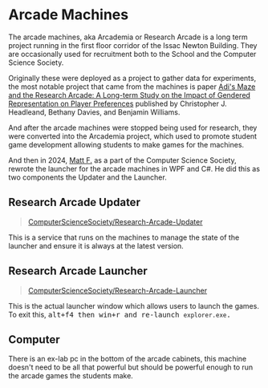 # Arcade Machines

The arcade machines, aka Arcademia or Research Arcade is a long term project running in the first floor corridor of the Issac Newton Building. They are occasionally used for recruitment both to the School and the Computer Science Society.

Originally these were deployed as a project to gather data for experiments, the most notable project that came from the machines is paper [Adi's Maze and the Research Arcade: A Long-term Study on the Impact of Gendered Representation on Player Preferences](http://lncn.ac/adis-maze) published by Christopher J. Headleand, Bethany Davies, and Benjamin Williams.

And after the arcade machines were stopped being used for research, they were converted into the Arcademia project, which used to promote student game development allowing students to make games for the machines.

And then in 2024, [Matt F.](https://github.com/malphatt) as a part of the Computer Science Society, rewrote the launcher for the arcade machines in WPF and C#. He did this as two components the Updater and the Launcher.

## Research Arcade Updater

> [ComputerScienceSociety/Research-Arcade-Updater](https://github.com/ComputerScienceSociety/Research-Arcade-Updater)

This is a service that runs on the machines to manage the state of the launcher and ensure it is always at the latest version.

## Research Arcade Launcher

> [ComputerScienceSociety/Research-Arcade-Launcher](https://github.com/ComputerScienceSociety/Research-Arcade-Launcher)

This is the actual launcher window which allows users to launch the games. To exit this, <kbd>alt</bkd>+<kbd>f4</kbd> then <kbd>win</kbd>+<kbd>r</kbd> and re-launch `explorer.exe`.

## Computer

There is an ex-lab pc in the bottom of the arcade cabinets, this machine doesn't need to be all that powerful but should be powerful enough to run the arcade games the students make.